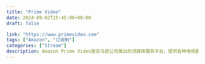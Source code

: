 ```yaml
---
title: "Prime Video"
date: 2024-09-02T15:45:06+08:00
draft: false

link: "https://www.primevideo.com"
tags: ["Amazon", "订阅制"]
categories: ["Stream"]
description: Amazon Prime Video是亚马逊公司推出的流媒体服务平台，提供各种电视剧、电影、纪录片等视频内容。
---
```

